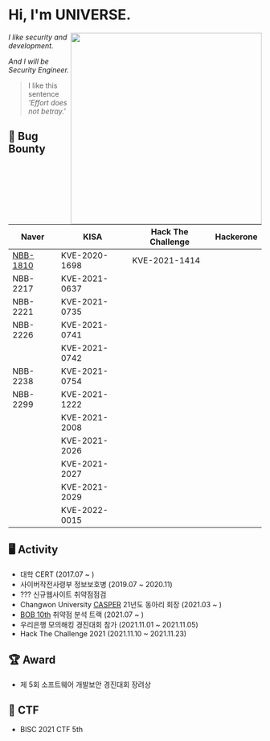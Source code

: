 # Hi, I'm UNIVERSE.

<img align='right' src="https://github-readme-stats.vercel.app/api?username=Universe1122&show_icons=true&theme=radical" width="380">

*I like security and development.*

*And I will be Security Engineer.*

> I like this sentence *'Effort does not betray.'*


## 🐞 Bug Bounty 
| Naver | KISA | Hack The Challenge| Hackerone |
| ------ | ------ | ------ | ------ |
| [NBB-1810](https://bugbounty.naver.com/ko/halloffame) | KVE-2020-1698 | KVE-2021-1414 |  |
| NBB-2217 | KVE-2021-0637 |  |  |
| NBB-2221 | KVE-2021-0735 |  |  |
| NBB-2226 | KVE-2021-0741 |  |  |
| | KVE-2021-0742 |  |  |
| NBB-2238	 | KVE-2021-0754 |  |  |
| NBB-2299 | KVE-2021-1222 |  |  |
|  | KVE-2021-2008 |  |  |
|  | KVE-2021-2026 |  |  |
|  | KVE-2021-2027 |  |  |
|  | KVE-2021-2029 |  |  |
|  | KVE-2022-0015 |  |  |


## 🖥️ Activity
- 대학 CERT (2017.07 ~ )
- 사이버작전사령부 정보보호병 (2019.07 ~ 2020.11)
- ??? 신규웹사이트 취약점점검
- Changwon University [CASPER](https://casper.or.kr) 21년도 동아리 회장 (2021.03 ~ )
- [BOB 10th](https://www.kitribob.kr/) 취약점 분석 트랙 (2021.07 ~ )
- 우리은행 모의해킹 경진대회 참가 (2021.11.01 ~ 2021.11.05)
- Hack The Challenge 2021 (2021.11.10 ~ 2021.11.23)

## 🏆 Award
- 제 5회 소프트웨어 개발보안 경진대회 장려상

## 🚩 CTF
- BISC 2021 CTF 5th
